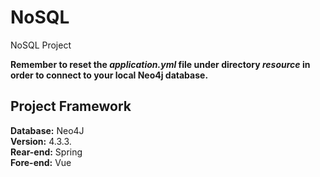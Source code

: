 # NoSQL
NoSQL Project      
     
**Remember to reset the *application.yml* file under directory *resource* in order to connect to your local Neo4j database.**     
      
## Project Framework     
**Database:** Neo4J  
     **Version:** 4.3.3.   
**Rear-end:** Spring  
**Fore-end:** Vue  
